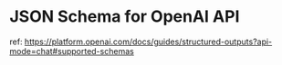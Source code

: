 # JSON Schema for OpenAI API

ref: https://platform.openai.com/docs/guides/structured-outputs?api-mode=chat#supported-schemas